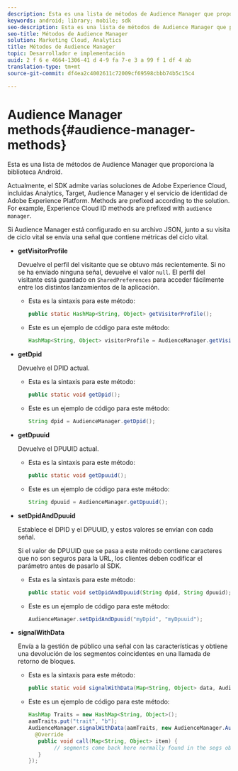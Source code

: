 ```yaml
---
description: Esta es una lista de métodos de Audience Manager que proporciona la biblioteca Android.
keywords: android; library; mobile; sdk
seo-description: Esta es una lista de métodos de Audience Manager que proporciona la biblioteca Android.
seo-title: Métodos de Audience Manager
solution: Marketing Cloud, Analytics
title: Métodos de Audience Manager
topic: Desarrollador e implementación
uuid: 2 f 6 e 4664-1306-41 d 4-9 fa 7-e 3 a 99 f 1 df 4 ab
translation-type: tm+mt
source-git-commit: df4ea2c4002611c72009cf69598cbbb74b5c15c4

---
```



# Audience Manager methods{#audience-manager-methods}

Esta es una lista de métodos de Audience Manager que proporciona la biblioteca Android.

Actualmente, el SDK admite varias soluciones de Adobe Experience Cloud, incluidas Analytics, Target, Audience Manager y el servicio de identidad de Adobe Experience Platform. Methods are prefixed according to the solution. For example, Experience Cloud ID methods are prefixed with `audience manager`.

Si Audience Manager está configurado en su archivo JSON, junto a su visita de ciclo vital se envía una señal que contiene métricas del ciclo vital.

* **getVisitorProfile**

   Devuelve el perfil del visitante que se obtuvo más recientemente. Si no se ha enviado ninguna señal, devuelve el valor `null`. El perfil del visitante está guardado en `SharedPreferences` para acceder fácilmente entre los distintos lanzamientos de la aplicación.

   * Esta es la sintaxis para este método:

      ```java
      public static HashMap<String, Object> getVisitorProfile(); 
      ```

   * Este es un ejemplo de código para este método:

      ```java
      HashMap<String, Object> visitorProfile = AudienceManager.getVisitorProfile(); 
      ```

* **getDpid**

   Devuelve el DPID actual.

   * Esta es la sintaxis para este método:

      ```java
      public static void getDpid(); 
      ```

   * Este es un ejemplo de código para este método:

      ```java
      String dpid = AudienceManager.getDpid(); 
      ```

* **getDpuuid**

   Devuelve el DPUUID actual.

   * Esta es la sintaxis para este método:

      ```java
      public static void getDpuuid(); 
      ```

   * Este es un ejemplo de código para este método:

      ```java
      String dpuuid = AudienceManager.getDpuuid(); 
      ```

* **setDpidAndDpuuid**

   Establece el DPID y el DPUUID, y estos valores se envían con cada señal.

   Si el valor de DPUUID que se pasa a este método contiene caracteres que no son seguros para la URL, los clientes deben codificar el parámetro antes de pasarlo al SDK.

   * Esta es la sintaxis para este método:

      ```java
      public static void setDpidAndDpuuid(String dpid, String dpuuid); 
      ```

   * Este es un ejemplo de código para este método:

      ```java
      AudienceManager.setDpidAndDpuuid("myDpid", "myDpuuid"); 
      ```

* **signalWithData**

   Envía a la gestión de público una señal con las características y obtiene una devolución de los segmentos coincidentes en una llamada de retorno de bloques.

   * Esta es la sintaxis para este método:

      ```java
      public static void signalWithData(Map<String, Object> data, AudienceManagerCallback<Map<String, Object>> callback);
      ```

   * Este es un ejemplo de código para este método:

      ```java
      HashMap Traits = new HashMap<String, Object>();
      aamTraits.put("trait", "b");
      AudienceManager.signalWithData(aamTraits, new AudienceManager.AudienceManagerCallback<Map<String, Object>> () {
        @Override
         public void call(Map<String, Object> item) { 
              // segments come back here normally found in the segs object of your json 
         }
      });
      ```
